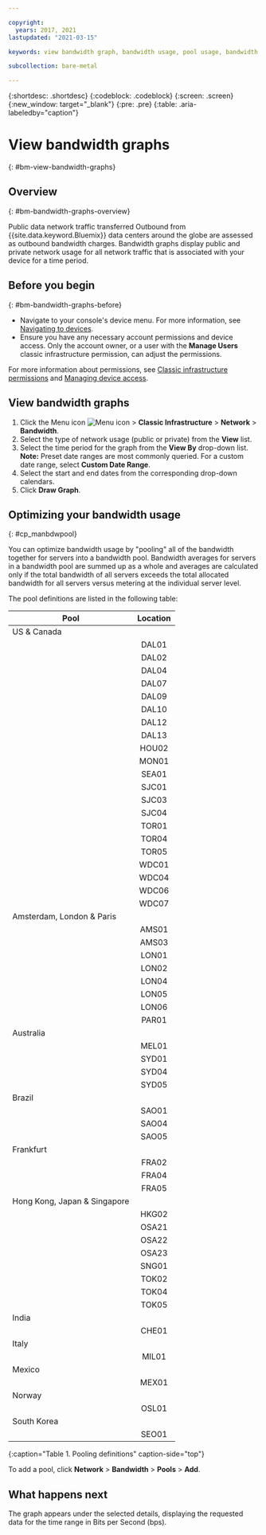 ```yaml
---

copyright:
  years: 2017, 2021
lastupdated: "2021-03-15"

keywords: view bandwidth graph, bandwidth usage, pool usage, bandwidth pool

subcollection: bare-metal

---
```


{:shortdesc: .shortdesc}
{:codeblock: .codeblock}
{:screen: .screen}
{:new_window: target="_blank"}
{:pre: .pre}
{:table: .aria-labeledby="caption"}

# View bandwidth graphs
{: #bm-view-bandwidth-graphs}

## Overview
{: #bm-bandwidth-graphs-overview}

Public data network traffic transferred Outbound from {{site.data.keyword.Bluemix}} data centers around the globe are assessed as outbound bandwidth charges. Bandwidth graphs display public and private network usage for all network traffic that is associated with your device for a time period. 

## Before you begin
{: #bm-bandwidth-graphs-before}
* Navigate to your console's device menu. For more information, see [Navigating to devices](/docs/bare-metal?topic=virtual-servers-navigating-devices).
* Ensure you have any necessary account permissions and device access. Only the account owner, or a user with the **Manage Users** classic infrastructure permission, can adjust the permissions.

For more information about permissions, see [Classic infrastructure permissions](/docs/iam?topic=iam-infrapermission#infrapermission) and [Managing device access](/docs/vsi?topic=virtual-servers-managing-device-access).

## View bandwidth graphs

1. Click the Menu icon ![Menu icon](../../icons/icon_hamburger.svg) > **Classic Infrastructure** > **Network** > **Bandwidth**.
4. Select the type of network usage (public or private) from the **View** list.
5. Select the time period for the graph from the **View By** drop-down list.<br/>**Note:** Preset date ranges are most commonly queried. For a custom date range, select **Custom Date Range**.
6. Select the start and end dates from the corresponding drop-down calendars.
7. Click **Draw Graph**.

## Optimizing your bandwidth usage
{: #cp_manbdwpool}

You can optimize bandwidth usage by "pooling" all of the bandwidth together for servers into a bandwidth pool. Bandwidth averages for servers in a bandwidth pool are summed up as a whole and averages are calculated only if the total bandwidth of all servers exceeds the total allocated bandwidth for all servers versus metering at the individual server level. 

The pool definitions are listed in the following table: 

| Pool      | Location          |
| ------------- |:-------------:|
| US & Canada | |
| | DAL01 |
| | DAL02 |
| | DAL04 |
| | DAL07 | 
| | DAL09 | 
| | DAL10 | 
| | DAL12 | 
| | DAL13 | 
| | HOU02 | 
| | MON01 | 
| | SEA01 | 
| | SJC01 | 
| | SJC03 |
| | SJC04 |
| | TOR01 | 
| | TOR04 |
| | TOR05 |
| | WDC01 | 
| | WDC04 | 
| | WDC06 |
| | WDC07 |
| Amsterdam, London & Paris | |
| | AMS01 |
| | AMS03 |
| | LON01 | 
| | LON02 |
| | LON04 |
| | LON05 | 
| | LON06 |
| | PAR01 |
| Australia | | 
| | MEL01 |
| | SYD01 |
| | SYD04 |
| | SYD05 |
| Brazil |  |
| | SAO01 |
| | SAO04 |
| | SAO05 |
| Frankfurt |  |
| | FRA02 |
| | FRA04 |
| | FRA05 |
| Hong Kong, Japan & Singapore | |
| | HKG02 |
| | OSA21 |
| | OSA22 |
| | OSA23 |
| | SNG01 |
| | TOK02 |
| | TOK04 |
| | TOK05 |
| India |  |
| | CHE01 |
| Italy |  | 
| | MIL01 |
| Mexico |  | 
| | MEX01 |
| Norway |  | 
| | OSL01 |
| South Korea | 
| | SEO01 | 
{:caption="Table 1. Pooling definitions" caption-side="top"}

To add a pool, click **Network** > **Bandwidth** > **Pools** > **Add**. 

## What happens next

The graph appears under the selected details, displaying the requested data for the time range in Bits per Second (bps).
